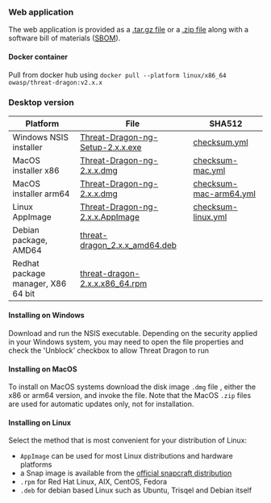 ### Web application

The web application is provided as a [.tar.gz file][tar] or a [.zip file][zip] along with a software bill of materials ([SBOM][sboms]).

#### Docker container

Pull from docker hub using `docker pull --platform linux/x86_64 owasp/threat-dragon:v2.x.x`

### Desktop version

|Platform | File | SHA512 |
|-- | -- | -- |
|Windows NSIS installer | [Threat-Dragon-ng-Setup-2.x.x.exe][exe] | [checksum.yml][execs] |
|MacOS installer x86 | [Threat-Dragon-ng-2.x.x.dmg][dmg] | [checksum-mac.yml][dmgcsx86] |
|MacOS installer arm64 | [Threat-Dragon-ng-2.x.x.dmg][dmg] | [checksum-mac-arm64.yml][dmgcsarm64] |
|Linux AppImage | [Threat-Dragon-ng-2.x.x.AppImage][app] | [checksum-linux.yml][appcs] |
|Debian package, AMD64 | [threat-dragon_2.x.x_amd64.deb][deb] |  |
|Redhat package manager, X86 64 bit | [threat-dragon-2.x.x.x86_64.rpm][rpm] |  |

#### Installing on Windows

Download and run the NSIS executable. Depending on the security applied in your Windows system,
you may need to open the file properties and check the 'Unblock' checkbox to allow Threat Dragon to run

#### Installing on MacOS

To install on MacOS systems download the disk image `.dmg` file , either the x86 or arm64 version, and invoke the file.
Note that the MacOS `.zip` files are used for automatic updates only, not for installation.

#### Installing on Linux

Select the method that is most convenient for your distribution of Linux:

- `AppImage` can be used for most Linux distributions and hardware platforms
- a Snap image is available from the [official snapcraft distribution][snap]
- `.rpm` for Red Hat Linux, AIX, CentOS, Fedora
- `.deb` for debian based Linux such as Ubuntu, Trisqel and Debian itself

[app]: https://github.com/OWASP/threat-dragon/releases/download/v2.x.x/Threat-Dragon-ng-2.x.x.AppImage
[appcs]: https://github.com/OWASP/threat-dragon/releases/download/v2.x.x/checksum-linux.yml
[deb]: https://github.com/OWASP/threat-dragon/releases/download/v2.x.x/threat-dragon_2.x.x_amd64.deb
[dmg]: https://github.com/OWASP/threat-dragon/releases/download/v2.x.x/Threat-Dragon-ng-2.x.x.dmg
[dmgcsx86]: https://github.com/OWASP/threat-dragon/releases/download/v2.x.x/checksum-mac.yml
[dmgcsarm64]: https://github.com/OWASP/threat-dragon/releases/download/v2.x.x/checksum-mac-arm64.yml
[exe]: https://github.com/OWASP/threat-dragon/releases/download/v2.x.x/Threat-Dragon-ng-Setup-2.x.x.exe
[execs]: https://github.com/OWASP/threat-dragon/releases/download/v2.x.x/checksum.yml
[rpm]: https://github.com/OWASP/threat-dragon/releases/download/v2.x.x/threat-dragon-2.x.x.x86_64.rpm
[sboms]: https://github.com/OWASP/threat-dragon/releases/download/v2.x.x/threat-dragon-sboms.zip
[snap]: https://snapcraft.io/threat-dragon
[tar]: https://github.com/OWASP/threat-dragon/archive/refs/tags/v2.x.x.tar.gz
[zip]: https://github.com/OWASP/threat-dragon/archive/refs/tags/v2.x.x.zip

